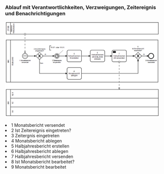 <h3>Ablauf mit Verantwortlichkeiten, Verzweigungen, Zeitereignis und Benachrichtigungen</h3>

<img src="./images/webanalyse-berichtsprozess.png"> </img>


<li>
1 Monatsbericht versendet
</li><li>
2 Ist Zeitereignis eingetreten? 
 </li><li>
3 Zeitergnis eingetreten 
 </li><li>
4 Monatsbericht ablegen
 </li><li>
5 Halbjahresbericht erstellen
 </li><li>
6 Halbjahresbericht ablegen
 </li><li>
7 Halbjahresbericht versenden
 </li><li>
8 Ist Monatsbericht bearbeitet?
 </li><li>
9 Monatsbericht bearbeitet
</li>


<p></p>
